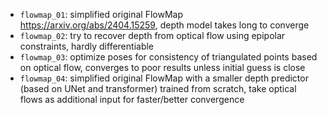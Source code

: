 

- `flowmap_01`: simplified original FlowMap https://arxiv.org/abs/2404.15259, depth model takes long to converge
- `flowmap_02`: try to recover depth from optical flow using epipolar constraints, hardly differentiable
- `flowmap_03`: optimize poses for consistency of triangulated points based on optical flow, converges to poor results unless initial guess is close
- `flowmap_04`: simplified original FlowMap with a smaller depth predictor (based on UNet and transformer) trained from scratch, take optical flows as additional input for faster/better convergence
